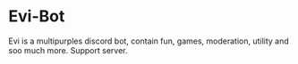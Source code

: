 # Evi-Bot
Evi is a multipurples discord bot, contain fun, games, moderation, utility and soo much more. Support server.

